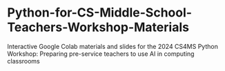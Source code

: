 # Python-for-CS-Middle-School-Teachers-Workshop-Materials
Interactive Google Colab materials and slides for the 2024 CS4MS Python Workshop: Preparing pre-service teachers to use AI in computing classrooms
